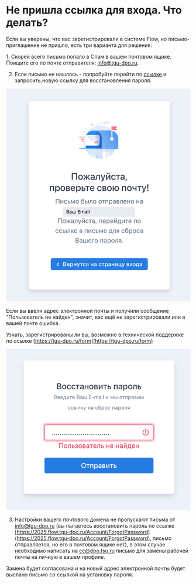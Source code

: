 # Не пришла ссылка для входа. Что делать?

Если вы уверены, что вас зарегистрировали в системе Flow, но письмо-приглашение не пришло, есть три варианта  для решения:

&#x20;1\. Скорей всего письмо попало в Спам в вашем почтовом ящике.  Поищите его по почте отправителя: info@tgu-dpo.ru.

2. Если письмо не нашлось - попробуйте перейти по [ссылке](https://2025.flow.tgu-dpo.ru/Account/ForgotPassword) и запросить[ ](https://2024.flow.tgu-dpo.ru/Account/ForgotPassword) новую ссылку для восстановления пароля.&#x20;

![](<../.gitbook/assets/image (52).png>)

Если вы ввели адрес электронной почты и получили сообщение "Пользователь не найден", значит, вас ещё не зарегистрировали или в вашей почте ошибка.&#x20;

Узнать, зарегистрированы ли вы, возможно в технической поддержке по ссылке [https://tgu-dpo.ru/form](https://tgu-dpo.ru/form)

![](<../.gitbook/assets/image (37).png>)

3. Настройки вашего почтового домена не пропускают письма от info@tgu-dpo.ru  (вы пытаетесь восстановить пароль по ссылке [https://2025.flow.tgu-dpo.ru/Account/ForgotPassword](https://2025.flow.tgu-dpo.ru/Account/ForgotPassword), письмо отправляется, но его в почтовом ящике нет), в этом случае необходимо написать на [cc@dpo.tsu.ru](mailto:cc@dpo.tsu.ru)  письмо для замены рабочей почты на личную в вашем профиле.&#x20;

Замена будет согласована и на новый адрес электронной почты будет выслано письмо со ссылкой на установку пароля.&#x20;
